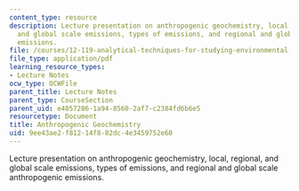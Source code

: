 ```yaml
---
content_type: resource
description: Lecture presentation on anthropogenic geochemistry, local, regional,
  and global scale emissions, types of emissions, and regional and global scale anthropogenic
  emissions.
file: /courses/12-119-analytical-techniques-for-studying-environmental-and-geologic-samples-spring-2011/9ee43ae2f81214f882dc4e3459752e60_MIT12_119S11_anthropogenic.pdf
file_type: application/pdf
learning_resource_types:
- Lecture Notes
ocw_type: OCWFile
parent_title: Lecture Notes
parent_type: CourseSection
parent_uid: e4057286-1a94-8560-2af7-c2384fd6b6e5
resourcetype: Document
title: Anthropogenic Geochemistry
uid: 9ee43ae2-f812-14f8-82dc-4e3459752e60
---
```

Lecture presentation on anthropogenic geochemistry, local, regional, and global scale emissions, types of emissions, and regional and global scale anthropogenic emissions.

